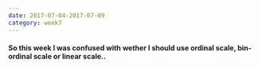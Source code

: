 ```yaml
---
date: 2017-07-04-2017-07-09
category: week7
---
```


#### So this week I was confused with wether I should use ordinal scale, bin-ordinal scale or linear scale..

